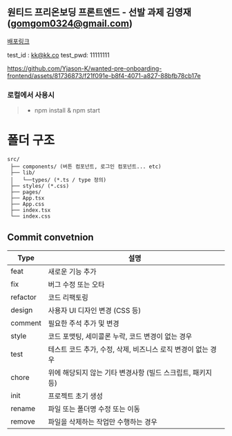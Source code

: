 ## 원티드 프리온보딩 프론트엔드 - 선발 과제 김영재 (gomgom0324@gmail.com)


[배포링크](d3fou63o6mmw18.cloudfront.net)

test_id : kk@kk.co
test_pwd: 11111111



https://github.com/Yjason-K/wanted-pre-onboarding-frontend/assets/81736873/f21f091e-b8f4-4071-a827-88bfb78cb17e




### 로컬에서 사용시
>  - npm install & npm start




# 폴더 구조
```
src/
 ├── components/ (버튼 컴포넌트, 로그인 컴포넌트... etc)
 ├── lib/
 │   └──types/ (*.ts / type 정의)
 ├── styles/ (*.css)
 ├── pages/
 ├── App.tsx
 ├── App.css
 ├── index.tsx
 └── index.css
```

## Commit convetnion

| Type       | 설명                                                         |
|------------|------------------------------------------------------------|
| feat       | 새로운 기능 추가                                             |
| fix        | 버그 수정 또는 오타                                          |
| refactor   | 코드 리팩토링                                                 |
| design     | 사용자 UI 디자인 변경 (CSS 등)                               |
| comment    | 필요한 주석 추가 및 변경                                      |
| style      | 코드 포맷팅, 세미콜론 누락, 코드 변경이 없는 경우              |
| test       | 테스트 코드 추가, 수정, 삭제, 비즈니스 로직 변경이 없는 경우 |
| chore      | 위에 해당되지 않는 기타 변경사항 (빌드 스크립트, 패키지 등) |
| init       | 프로젝트 초기 생성                                            |
| rename     | 파일 또는 폴더명 수정 또는 이동                                |
| remove     | 파일을 삭제하는 작업만 수행하는 경우                          |
